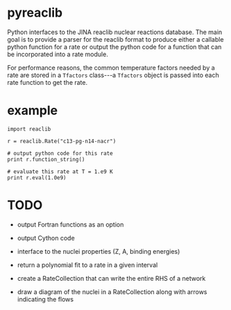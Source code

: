 # pyreaclib

Python interfaces to the JINA reaclib nuclear reactions database.  The
main goal is to provide a parser for the reaclib format to produce
either a callable python function for a rate or output the python code
for a function that can be incorporated into a rate module.

For performance reasons, the common temperature factors needed by a
rate are stored in a `Tfactors` class---a `Tfactors` object is passed
into each rate function to get the rate.


# example

```
import reaclib

r = reaclib.Rate("c13-pg-n14-nacr")

# output python code for this rate
print r.function_string()

# evaluate this rate at T = 1.e9 K
print r.eval(1.0e9)

```


# TODO

* output Fortran functions as an option

* output Cython code

* interface to the nuclei properties (Z, A, binding energies)

* return a polynomial fit to a rate in a given interval

* create a RateCollection that can write the entire RHS of a network

* draw a diagram of the nuclei in a RateCollection along with arrows
  indicating the flows
  

